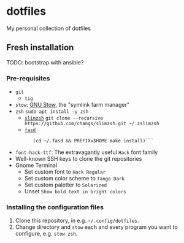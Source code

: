 # dotfiles

My personal collection of dotfiles

## Fresh installation

TODO: bootstrap with ansible?

### Pre-requisites

- `git`
  - `tig`
- `stow`: [GNU Stow](https://gnu.org/software/stow/), the "symlink farm manager"
- `zsh`
    ```sudo apt install -y zsh```
  - [`slimzsh`](https://github.com/changs/slimzsh)
      ```git clone --recursive https://github.com/changs/slimzsh.git ~/.zslimzsh```
  - [`fasd`](https://github.com/clvv/fasd)
      ```git clone https://github.com/clvv/fasd.git ~/.fasd
         (cd ~/.fasd && PREFIX=$HOME make install)```
- `font-hack-ttf`: The extravagantly useful `Hack` font family
- Well-known SSH keys to clone the git repositories
- Gnome Terminal
  - Set custom font to `Hack Regular`
  - Set custom color scheme to `Tango Dark`
  - Set custom paletter to `Solarized`
  - Unset `Show bold text in bright colors`

### Installing the configuration files

1. Clone this repository, in e.g. `~/.config/dotfiles`.
2. Change directory and `stow` each and every program you
    want to configure, e.g. `stow zsh`.

